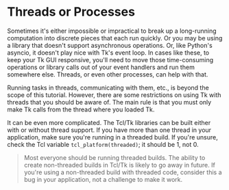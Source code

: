 # Threads or Processes

Sometimes it's either impossible or impractical to break up a long-running
computation into discrete pieces that each run quickly. Or you may be using a
library that doesn't support asynchronous operations. Or, like Python's asyncio,
it doesn't play nice with Tk's event loop. In cases like these, to keep your Tk
GUI responsive, you'll need to move those time-consuming operations or library
calls out of your event handlers and run them somewhere else. Threads, or even
other processes, can help with that.

Running tasks in threads, communicating with them, etc., is beyond the scope of
this tutorial. However, there are some restrictions on using Tk with threads
that you should be aware of. The main rule is that you must only make Tk calls
from the thread where you loaded Tk.

It can be even more complicated. The Tcl/Tk libraries can be built either with
or without thread support. If you have more than one thread in your application,
make sure you're running in a threaded build. If you're unsure, check the Tcl
variable `tcl_platform(threaded)`; it should be 1, not 0.

> Most everyone should be running threaded builds. The ability to create
non-threaded builds in Tcl/Tk is likely to go away in future. If you're using a
non-threaded build with threaded code, consider this a bug in your application,
not a challenge to make it work.
